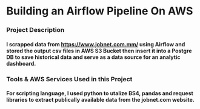 # Building an Airflow Pipeline On AWS

### Project Description
#### I scrapped data from https://www.jobnet.com.mm/ using Airflow and stored the output csv files in AWS S3 Bucket then insert it into a Postgre DB to save historical data and serve as a data source for an analytic dashboard.

### Tools & AWS Services Used in this Project

#### For scripting language, I used python to utalize BS4, pandas and request libraries to extract publically available data from the jobnet.com website.
